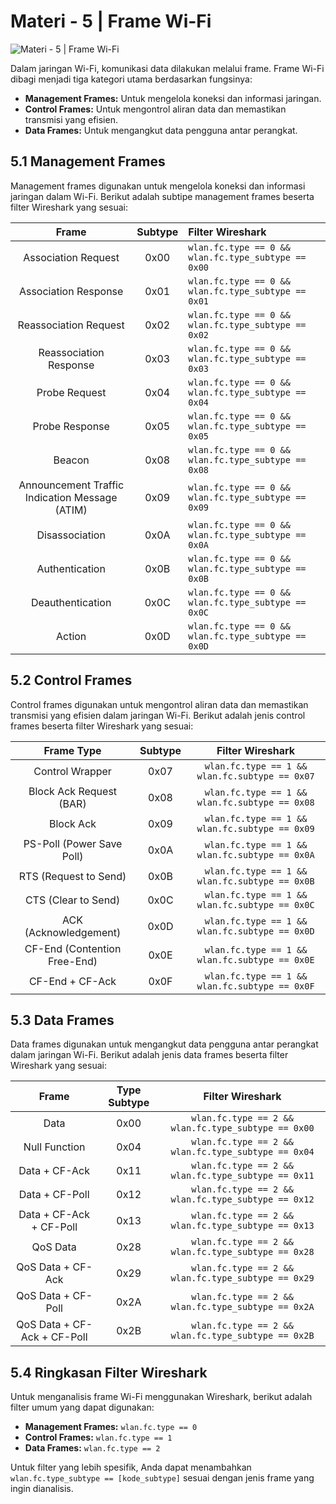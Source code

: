 # Materi - 5 | Frame Wi-Fi

![Materi - 5 | Frame Wi-Fi](https://github.com/fixploit03/Pentest-WiFi/blob/main/docs/Materi%20-%205%20%7C%20Frame%20Wi-Fi/img/frame%20wifi.jpg)

Dalam jaringan Wi-Fi, komunikasi data dilakukan melalui frame. Frame Wi-Fi dibagi menjadi tiga kategori utama berdasarkan fungsinya:
- **Management Frames:** Untuk mengelola koneksi dan informasi jaringan.
- **Control Frames:** Untuk mengontrol aliran data dan memastikan transmisi yang efisien.
- **Data Frames:** Untuk mengangkut data pengguna antar perangkat.

## 5.1 Management Frames

Management frames digunakan untuk mengelola koneksi dan informasi jaringan dalam Wi-Fi. Berikut adalah subtipe management frames beserta filter Wireshark yang sesuai:

| Frame | Subtype | Filter Wireshark |
|:--:|:--:|:--|
| Association Request | 0x00 | `wlan.fc.type == 0 && wlan.fc.type_subtype == 0x00` |
| Association Response | 0x01 | `wlan.fc.type == 0 && wlan.fc.type_subtype == 0x01` |
| Reassociation Request | 0x02 | `wlan.fc.type == 0 && wlan.fc.type_subtype == 0x02` |
| Reassociation Response | 0x03 | `wlan.fc.type == 0 && wlan.fc.type_subtype == 0x03` |
| Probe Request | 0x04 | `wlan.fc.type == 0 && wlan.fc.type_subtype == 0x04` |
| Probe Response | 0x05 | `wlan.fc.type == 0 && wlan.fc.type_subtype == 0x05` |
| Beacon | 0x08	| `wlan.fc.type == 0 && wlan.fc.type_subtype == 0x08` |
| Announcement Traffic Indication Message (ATIM) | 0x09	| `wlan.fc.type == 0 && wlan.fc.type_subtype == 0x09` |
| Disassociation | 0x0A	| `wlan.fc.type == 0 && wlan.fc.type_subtype == 0x0A` |
| Authentication | 0x0B	| `wlan.fc.type == 0 && wlan.fc.type_subtype == 0x0B` |
| Deauthentication | 0x0C	| `wlan.fc.type == 0 && wlan.fc.type_subtype == 0x0C` |
| Action | 0x0D | `wlan.fc.type == 0 && wlan.fc.type_subtype == 0x0D` |

## 5.2 Control Frames

Control frames digunakan untuk mengontrol aliran data dan memastikan transmisi yang efisien dalam jaringan Wi-Fi. Berikut adalah jenis control frames beserta filter Wireshark yang sesuai:

| Frame Type | Subtype | Filter Wireshark |
|:--:|:--:|:--:|
| Control Wrapper | 0x07 | `wlan.fc.type == 1 && wlan.fc.subtype == 0x07` |
| Block Ack Request (BAR) | 0x08 | `wlan.fc.type == 1 && wlan.fc.subtype == 0x08` |
| Block Ack | 0x09 | `wlan.fc.type == 1 && wlan.fc.subtype == 0x09` |
| PS-Poll (Power Save Poll) | 0x0A | `wlan.fc.type == 1 && wlan.fc.subtype == 0x0A` |
| RTS (Request to Send) | 0x0B | `wlan.fc.type == 1 && wlan.fc.subtype == 0x0B` |
| CTS (Clear to Send) | 0x0C | `wlan.fc.type == 1 && wlan.fc.subtype == 0x0C` |
| ACK (Acknowledgement) | 0x0D | `wlan.fc.type == 1 && wlan.fc.subtype == 0x0D` |
| CF-End (Contention Free-End) | 0x0E | `wlan.fc.type == 1 && wlan.fc.subtype == 0x0E` |
| CF-End + CF-Ack | 0x0F | `wlan.fc.type == 1 && wlan.fc.subtype == 0x0F` |

## 5.3 Data Frames

Data frames digunakan untuk mengangkut data pengguna antar perangkat dalam jaringan Wi-Fi. Berikut adalah jenis data frames beserta filter Wireshark yang sesuai:

| Frame | Type Subtype | Filter Wireshark |
|:--:|:--:|:--:|
| Data | 0x00 | `wlan.fc.type == 2 && wlan.fc.type_subtype == 0x00` |
| Null Function | 0x04 | `wlan.fc.type == 2 && wlan.fc.type_subtype == 0x04` |
| Data + CF-Ack | 0x11 | `wlan.fc.type == 2 && wlan.fc.type_subtype == 0x11` |
| Data + CF-Poll | 0x12 | `wlan.fc.type == 2 && wlan.fc.type_subtype == 0x12` |
| Data + CF-Ack + CF-Poll | 0x13 | `wlan.fc.type == 2 && wlan.fc.type_subtype == 0x13` | 
| QoS Data | 0x28 | `wlan.fc.type == 2 && wlan.fc.type_subtype == 0x28` |
| QoS Data + CF-Ack | 0x29 | `wlan.fc.type == 2 && wlan.fc.type_subtype == 0x29` |
| QoS Data + CF-Poll | 0x2A | `wlan.fc.type == 2 && wlan.fc.type_subtype == 0x2A` |
| QoS Data + CF-Ack + CF-Poll | 0x2B | `wlan.fc.type == 2 && wlan.fc.type_subtype == 0x2B` |

## 5.4 Ringkasan Filter Wireshark

Untuk menganalisis frame Wi-Fi menggunakan Wireshark, berikut adalah filter umum yang dapat digunakan:
- **Management Frames:** `wlan.fc.type == 0`
- **Control Frames:** `wlan.fc.type == 1`
- **Data Frames:** `wlan.fc.type == 2`

Untuk filter yang lebih spesifik, Anda dapat menambahkan `wlan.fc.type_subtype == [kode_subtype]` sesuai dengan jenis frame yang ingin dianalisis.
